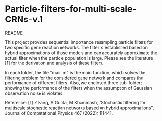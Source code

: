 # Particle-filters-for-multi-scale-CRNs-v.1
README

This project provides sequential importance resampling particle filters for two specific gene reaction networks. The filter is established based on hybrid approximations of those models and can accurately approximate the actual filter when the particle population is large. Please see the literature [1] for the derivation and analysis of these filters.

In each folder, the file "main.m" is the main function, which solves the filtering problem for the considered gene network and compares the performance of different filters. Also, we enclosed three sub-folders showing the performance of the filters when the assumption of Gaussian observation noise is violated.     

Reference:
[1] Z Fang, A Gupta, M Khammash, "Stochastic filtering for multiscale stochastic reaction networks based on hybrid approximations", Journal of Computational Physics 467 (2022): 111441.
